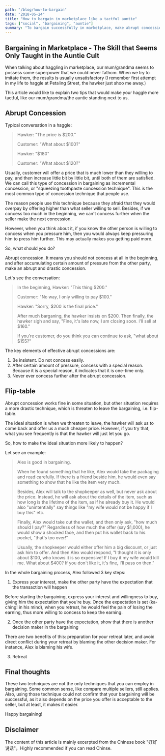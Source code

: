 ```yaml
---
path: "/blog/how-to-bargain"
date: "2018-06-24"
title: "How to bargain in marketplace like a tactful auntie"
tags: ["social", "bargaining", "auntie"]
summary: "To bargain successfully in marketplace, make abrupt concession and threaten to flip-table effectively."
---
```


## Bargaining in Marketplace - The Skill that Seems Only Taught in the Auntie Cult

When talking about haggling in marketplace, our mum/grandma seems to possess some superpower that we could never fathom. When we try to imitate them, the results is usually unsatisfactory (I remember first attempt in my life to haggle at Petaling Street, the hawker just shoo me away.)

This article would like to explain two tips that would make your haggle more tactful, like our mum/grandma/the auntie standing next to us.

## Abrupt Concession

Typical conversation in a haggle:

> Hawker: "The price is $200."
>
> Customer: "What about $100?"
>
> Hawker: "$180"
>
> Customer: "What about $120?"

Usually, customer will offer a price that is much lower than they willing to pay, and then increase little bit by little bit, until both of them are satisfied. We can call this type of concession in bargaining as incremental concession, or "squeezing toothpaste concession technique". This is the most common type of concession technique that people use.

The reason people use this technique because they afraid that they would overpay by offering higher than what seller willing to sell. Besides, if we concess too much in the beginning, we can't concess further when the seller make the next concession.

However, when you think about it, if you know the other person is willing to concess when you pressure him, then you would always keep pressuring him to press him further. This may actually makes you getting paid more.

So, what should you do?

Abrupt concession. It means you should not concess at all in the beginning, and after accumulating certain amount of pressure from the other party, make an abrupt and drastic concession.

Let's see the conversation:

> In the beginning, Hawker: "This thing $200."
>
> Customer: "No way, I only willing to pay $100."
>
> Hawker: "Sorry, $200 is the final price."
>
> After much barganing, the hawker insists on $200. Then finally, the hawker sigh and say, "Fine, it's late now, I am closing soon. I'll sell at $160."
>
> If you're customer, do you think you can continue to ask, "what about $155?"

The key elements of effective abrupt concessions are:

1.  Be insistent. Do not concess easily.
2.  After certain amount of pressure, concess with a special reason. Because it is a special reason, it indicates that it is one-time only.
3.  Never ever concess further after the abrupt concession.

## Flip-table

Abrupt concession works fine in some situation, but other situation requires a more drastic technique, which is threaten to leave the bargaining, i.e. flip-table.

The ideal situation is when we threaten to leave, the hawker will ask us to come back and offer us a much cheaper price. However, if you try that, what you see frequently is that the hawker will just let you go.

So, how to make the ideal situation more likely to happen?

Let see an example:

> Alex is good in bargaining.
>
> When he found something that he like, Alex would take the packaging and read carefully. If there is a friend beside him, he would even say something to show that he like the item very much.
>
> Besides, Alex will talk to the shopkeeper as well, but never ask about the price. Instead, he will ask about the details of the item, such as how long is the lifetime of the item, as if he already buy it. He would also "unintentially" say things like "my wife would not be happy if I buy this" etc.
>
> Finally, Alex would take out the wallet, and then only ask, "how much should I pay?" Regardless of how much the offer (say $1,000), he would show a shocked face, and then put his wallet back to his pocket, "that's too over!"
>
> Usually, the shopkeeper would either offer him a big discount, or just ask him to offer. And then Alex would respond, "I thought it is only about $100, who knows it is so expensive! If I buy it my wife would kill me. What about $400? If you don't like it, it's fine, I'll pass on then."

In the whole bargaining process, Alex followed 3 key steps:

1.  Express your interest, make the other party have the expectation that the transaction will happen

Before starting the bargaining, express your interest and willingness to buy, giving him the expectation that you're buy. Once the expectation is set (ka-ching! in his mind), when you retreat, he would feel the pain of losing the earning, thus more willing to concess to keep the earning.

2.  Once the other party have the expectation, show that there is another decision maker in the bargaining

There are two benefits of this: preparation for your retreat later, and avoid direct conflict during your retreat by blaming the other decision maker. For instance, Alex is blaming his wife.

3.  Retreat

## Final thoughts

These two techniques are not the only techniques that you can employ in bargaining. Some common sense, like compare multiple sellers, still applies. Also, using those technique could not confirm that your bargaining will be successful, as it also depends on the price you offer is acceptable to the seller, but at least, it makes it easier.

Happy bargaining!

## Disclaimer

The content of this article is mainly excerpted from the Chinese book "好好说话"。Highly recommended if you can read Chinse.
